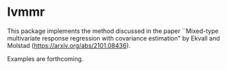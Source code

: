 # lvmmr

This package implements the method discussed in the paper ``Mixed-type multivariate response regression with covariance estimation" by Ekvall and Molstad (https://arxiv.org/abs/2101.08436).

Examples are forthcoming.


